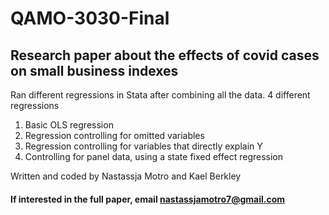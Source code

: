 # QAMO-3030-Final
## Research paper about the effects of covid cases on small business indexes
Ran different regressions in Stata after combining all the data. 4 different regressions
1. Basic OLS regression
2. Regression controlling for omitted variables
3. Regression controlling for variables that directly explain Y
4. Controlling for panel data, using a state fixed effect regression

Written and coded by Nastassja Motro and Kael Berkley

#### If interested in the full paper, email nastassjamotro7@gmail.com
